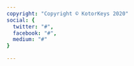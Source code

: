 ```yaml
---
copyright: "Copyright © KotorKeys 2020"
social: {
  twitter: "#",
  facebook: "#",
  medium: "#"
}

---
```

